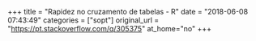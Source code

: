 +++
title = "Rapidez no cruzamento de tabelas - R"
date = "2018-06-08 07:43:49"
categories = ["sopt"]
original_url = "https://pt.stackoverflow.com/q/305375"
at_home="no"
+++

